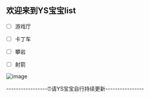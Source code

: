 ## 欢迎来到YS宝宝list

- [ ] 游戏厅

- [ ] 卡丁车

- [ ] 攀岩

- [ ] 射箭

![image](https://github.com/shawnHsx/shawnHsx.github.io/raw/master/images/ys_list.png)


-----------------⏰请YS宝宝自行持续更新----------------
